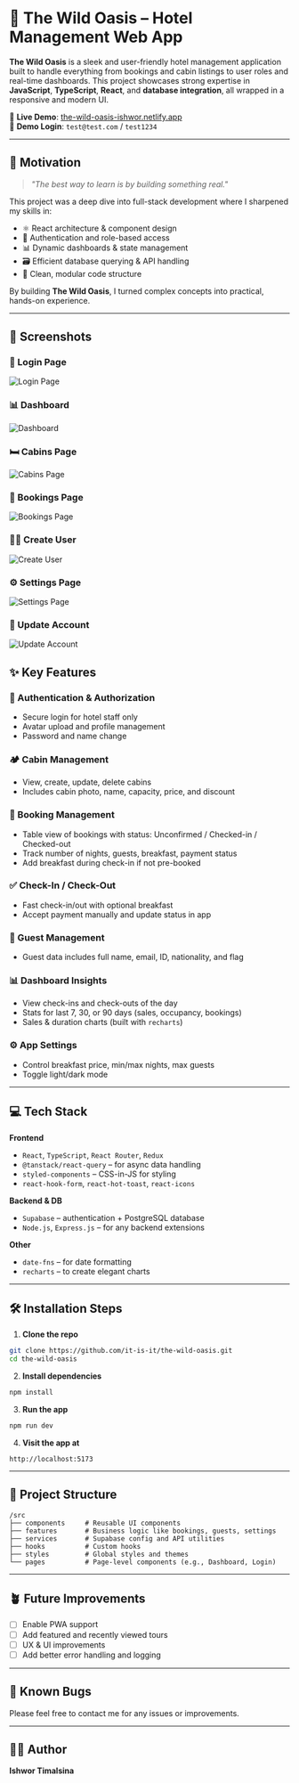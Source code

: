 # 🌴 The Wild Oasis – Hotel Management Web App

**The Wild Oasis** is a sleek and user-friendly hotel management application built to handle everything from bookings and cabin listings to user roles and real-time dashboards. This project showcases strong expertise in **JavaScript**, **TypeScript**, **React**, and **database integration**, all wrapped in a responsive and modern UI.

🔗 **Live Demo**: [the-wild-oasis-ishwor.netlify.app](https://the-wild-oasis-ishwor.netlify.app/)  
🧪 **Demo Login**: `test@test.com` / `test1234`

---

## 🧠 Motivation

> _"The best way to learn is by building something real."_

This project was a deep dive into full-stack development where I sharpened my skills in:

- ⚛️ React architecture & component design
- 🔐 Authentication and role-based access
- 📊 Dynamic dashboards & state management
- 🗃️ Efficient database querying & API handling
- 🧩 Clean, modular code structure

By building **The Wild Oasis**, I turned complex concepts into practical, hands-on experience.

---

## 📸 Screenshots

### 🔐 Login Page

![Login Page](./public/assets/login.png)

### 📊 Dashboard

![Dashboard](./public/assets/dashboard.png)

### 🛏️ Cabins Page

![Cabins Page](./public/assets/cabins.png)

### 📘 Bookings Page

![Bookings Page](./public/assets/bookings.png)

### 🧑‍💼 Create User

![Create User](./public/assets/createuser.png)

### ⚙️ Settings Page

![Settings Page](./public/assets/settings.png)

### 📝 Update Account

![Update Account](./public/assets/updateaccount.png)

## ✨ Key Features

### 🔐 Authentication & Authorization

- Secure login for hotel staff only
- Avatar upload and profile management
- Password and name change

### 🏕️ Cabin Management

- View, create, update, delete cabins
- Includes cabin photo, name, capacity, price, and discount

### 📅 Booking Management

- Table view of bookings with status: Unconfirmed / Checked-in / Checked-out
- Track number of nights, guests, breakfast, payment status
- Add breakfast during check-in if not pre-booked

### ✅ Check-In / Check-Out

- Fast check-in/out with optional breakfast
- Accept payment manually and update status in app

### 🧍 Guest Management

- Guest data includes full name, email, ID, nationality, and flag

### 📊 Dashboard Insights

- View check-ins and check-outs of the day
- Stats for last 7, 30, or 90 days (sales, occupancy, bookings)
- Sales & duration charts (built with `recharts`)

### ⚙️ App Settings

- Control breakfast price, min/max nights, max guests
- Toggle light/dark mode

---

## 💻 Tech Stack

**Frontend**

- `React`, `TypeScript`, `React Router`, `Redux`
- `@tanstack/react-query` – for async data handling
- `styled-components` – CSS-in-JS for styling
- `react-hook-form`, `react-hot-toast`, `react-icons`

**Backend & DB**

- `Supabase` – authentication + PostgreSQL database
- `Node.js`, `Express.js` – for any backend extensions

**Other**

- `date-fns` – for date formatting
- `recharts` – to create elegant charts

---

## 🛠️ Installation Steps

1. **Clone the repo**

```bash
git clone https://github.com/it-is-it/the-wild-oasis.git
cd the-wild-oasis
```

2. **Install dependencies**

```bash
npm install
```

3. **Run the app**

```bash
npm run dev
```

4. **Visit the app at**

```
http://localhost:5173
```

---

## 🧱 Project Structure

```
/src
├── components     # Reusable UI components
├── features       # Business logic like bookings, guests, settings
├── services       # Supabase config and API utilities
├── hooks          # Custom hooks
├── styles         # Global styles and themes
└── pages          # Page-level components (e.g., Dashboard, Login)
```

---

## 🪴 Future Improvements

- [ ] Enable PWA support
- [ ] Add featured and recently viewed tours
- [ ] UX & UI improvements
- [ ] Add better error handling and logging

---

## 🐛 Known Bugs

Please feel free to contact me for any issues or improvements.

---

## 🧑‍💻 Author

**Ishwor Timalsina**
